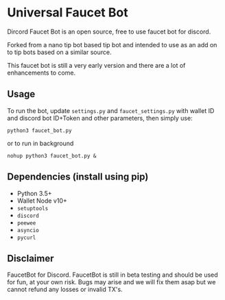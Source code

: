 # Universal Faucet Bot

Dircord Faucet Bot is an open source, free to use faucet bot for discord.

Forked from a nano tip bot based tip bot and intended to use as an add on to tip bots based on a similar source.

This faucet bot is still a very early version and there are a lot of enhancements to come.

## Usage

To run the bot, update `settings.py` and `faucet_settings.py` with wallet ID and discord bot ID+Token and other parameters, then simply use:

```
python3 faucet_bot.py
```

or to run in background

```
nohup python3 faucet_bot.py &
```

## Dependencies (install using pip)

- Python 3.5+
- Wallet Node v10+
- `setuptools`
- `discord`
- `peewee`
- `asyncio`
- `pycurl`

## Disclaimer

FaucetBot for Discord.
FaucetBot is still in beta testing and should be used for fun, at your own risk. Bugs may arise and we will fix them asap but we cannot refund any losses or invalid TX's. 
